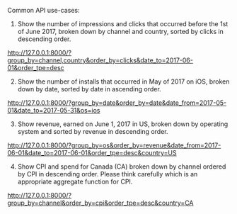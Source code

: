 
Common API use-cases:

1. Show the number of impressions and clicks that occurred before the 1st of June 2017, broken down by channel and country, sorted by clicks in descending order. 

http://127.0.0.1:8000/?group_by=channel,country&order_by=clicks&date_to=2017-06-01&order_tpe=desc

2. Show the number of installs that occurred in May of 2017 on iOS, broken down by date, sorted by date in ascending order.

http://127.0.0.1:8000/?group_by=date&order_by=date&date_from=2017-05-01&date_to=2017-05-31&os=ios

3. Show revenue, earned on June 1, 2017 in US, broken down by operating system and sorted by revenue in descending order.

http://127.0.0.1:8000/?group_by=os&order_by=revenue&date_from=2017-06-01&date_to=2017-06-01&order_tpe=desc&country=US

4. Show CPI and spend for Canada (CA) broken down by channel ordered by CPI in descending order. Please think carefully which is an appropriate aggregate function for CPI.

http://127.0.0.1:8000/?group_by=channel&order_by=cpi&order_tpe=desc&country=CA
